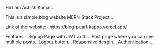 Hii I am Ashish Kumar..

This is a simple blog website MERN Stack Project...

Link of the website:- https://blog-pearl-kappa.vercel.app/

Features:-
  Signup Page with JWT auth...
  Post page where you can see multiple posts..
  Logout button...
  Responsive desgin...
  Authentication....
